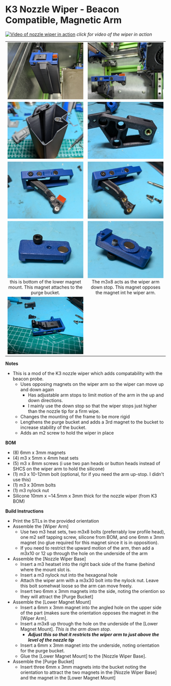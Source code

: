 
**K3 Nozzle Wiper - Beacon Compatible, Magnetic Arm**
============

[![Video of nozzle wiper in action](https://img.youtube.com/vi/3os2rSJHRqE/0.jpg)](https://www.youtube.com/watch?v=3os2rSJHRqE)
*click for video of the wiper in action*
  
<table width=100%>
<TR>
<TD width=50% align="center"><img src="Images/mounted_bucket.jpg"></TD>
<TD width=50% align="center"><img src="Images/mounted_no_bucket.jpg"></TD>
</TR>
<TR>
<TD width=50% align="center"><img src="Images/purge_bucket.jpg"></TD>
<TD width=50% align="center"><img src="Images/mount_bracket.jpg"></TD>
</TR>
<TR>
<TD width=50% align="center"><img src="Images/side_assembled.jpg"></TD>
<TD width=50% align="center"><img src="Images/side.jpg"></TD>
</TR>
<TR>
<TD width=50% align="center"><img src="Images/lower_magnet_mount_bottom.jpg"><BR>this is bottom of the lower magnet mount.  This magnet attaches to the purge bucket.</TD>
<TD width=50% align="center"><img src="Images/lower_magnet_mount_top.jpg"><BR>The m3x8 acts as the wiper arm down stop.  This magnet opposes the magnet int he wiper arm.</TD>
</TR>
<TR>
<TD width=50% align="center"><img src="Images/under.jpg"></TD>
<TD width=50% align="center">&nbsp;</TD>
</TR>
</TABLE>



**Notes**
   - This is a mod of the K3 nozzle wiper which adds compatability with the beacon probe.
     - Uses opposing magnets on the wiper arm so the wiper can move up and down again
       - Has adjustable arm stops to limit motion of the arm in the up and down directions.
       - I mainly use the down stop so that the wiper stops just higher than the nozzle tip for a firm wipe.
     - Changes the mounting of the frame to be more rigid
     - Lengthens the purge bucket and adds a 3rd magnet to the bucket to increase stability of the bucket.
     - Adds an m2 screw to hold the wiper in place

**BOM**
   - (8) 6mm x 3mm magnets
   - (4) m3 x 5mm x 4mm heat sets
   - (5) m3 x 8mm screws (i use two pan heads or button heads instead of SHCS on the wiper arm to hold the silicone)
   - (1) m3 x 10-12mm bolt (optional, for if you need the arm up-stop.  I didn't use this)
   - (1) m3 x 30mm bolts
   - (1) m3 nylock nut
   - Silicone 10mm x ~14.5mm x 3mm thick for the nozzle wiper (from K3 BOM)

**Build Instructions**
   - Print the STLs in the provided orientation
   - Assemble the [Wiper Arm]
     - Use two m3 heat sets, two m3x8 bolts (preferrably low profile head), one m2 self tapping screw, silicone from BOM, and one 6mm x 3mm magnet (no glue required for this magnet since it is in opposition).
     - If you need to restrict the upward motion of the arm, then add a m3x10 or 12 up through the hole on the underside of the arm
   - Assemble the [Nozzle Wiper Base]
     - Insert a m3 heatset into the right back side of the frame (behind where the mount slot is.
     - Insert a m3 nylock nut into the hexagonal hole
     - Attach the wiper arm with a m3x30 bolt into the nylock nut.  Leave this bolt somehwat loose so the arm can move freely.
     - Insert two 6mm x 3mm magnets into the side, noting the oriention so they will attract the [Purge Bucket]
   - Assemble the [Lower Magnet Mount]
     - Insert a 6mm x 3mm magnet into the angled hole on the upper side of the part (makes sure the orientation opposes the magnet in the [Wiper Arm].  
     - Insert a m3x8 up through the hole on the underside of the [Lower Magnet Mount].  *This is the arm down stop*.  
       - ***Adjust this so that it restricts the wiper arm to just above the level of the nozzle tip***
     - Insert a 6mm x 3mm magnet into the underside, noting orientation for the purge bucket.
     - Glue the [Lower Magnet Mount] to the [Nozzle Wiper Base].  
   - Assemble the [Purge Bucket]
     - Insert three 6mm x 3mm magnets into the bucket noting the orientation to attract the two magnets in the [Nozzle Wiper Base] and the magnet in the [Lower Magnet Mount]




